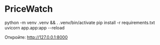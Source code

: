 # PriceWatch

python -m venv .venv && . .venv/bin/activate
pip install -r requirements.txt
uvicorn app.app:app --reload


Откройте: http://127.0.0.1:8000